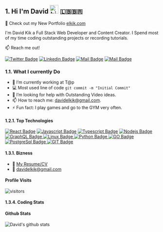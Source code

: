 ## 1. Hi I'm David <img src="https://user-images.githubusercontent.com/1303154/88677602-1635ba80-d120-11ea-84d8-d263ba5fc3c0.gif" width="28px" height="28px" alt="hi"> :lebanon::brazil:

🚀 Check out my New Portfolio [elkik.com](https://elkik.com) 

I'm David Kik a Full Stack Web Developer and Content Creator. I Spend most of my time coding outstanding projects or recording tutorials.

:mailbox: Reach me out!

[![Twitter Badge](https://img.shields.io/badge/-@Davidelkik-1ca0f1?style=flat&labelColor=1ca0f1&logo=twitter&logoColor=white&link=https://twitter.com/Davidelkik)](https://twitter.com/Davidelkik) [![Linkedin Badge](https://img.shields.io/badge/-DavidKik-0e76a8?style=flat&labelColor=0e76a8&logo=linkedin&logoColor=white)](https://www.linkedin.com/in/david-kik-1390b338/) [![Mail Badge](https://img.shields.io/badge/-@DavidKik-e84393?style=flat&labelColor=e84393&logo=instagram&logoColor=white)](https://instagram.com/d.a.v.i.d___k.i.k) [![Mail Badge](https://img.shields.io/badge/-DavidelKik-c0392b?style=flat&labelColor=c0392b&logo=gmail&logoColor=white)](mailto:davidelkik@gmail.com)




<!-- TODO: Add last video link -->

### 1.1. What I currently Do

- 🔭 I’m currently working at T@p
- :computer: Most used line of code `git commit -m "Initial Commit"`
- 🤔 I’m looking for help with Outstanding Video ideas.
- 📫 How to reach me: davidelkik@gmail.com.
- ⚡ Fun fact: I play games and go to the GYM very often.

#### 1.2.1. Top Technologies

<!-- TODO: Make technologies links takes you to repositories -->

[ ![React Badge](https://img.shields.io/badge/-React-61DBFB?style=for-the-badge&labelColor=black&logo=react&logoColor=61DBFB)](#) [![Javascript Badge](https://img.shields.io/badge/-Javascript-F0DB4F?style=for-the-badge&labelColor=black&logo=javascript&logoColor=F0DB4F)](#) [![Typescript Badge](https://img.shields.io/badge/-Typescript-007acc?style=for-the-badge&labelColor=black&logo=typescript&logoColor=007acc)](#) [![Nodejs Badge](https://img.shields.io/badge/-Nodejs-3C873A?style=for-the-badge&labelColor=black&logo=node.js&logoColor=3C873A)](#) [![GraphQL Badge](https://img.shields.io/badge/-GraphQl-e535ab?style=for-the-badge&labelColor=black&logo=node.js&logoColor=e535ab)](#)[ ![Linux Badge](https://img.shields.io/badge/-Linux-0047AB?style=for-the-badge&labelColor=black&logo=Linux&logoColor=4D4DFF)](#)[ ![Python Badge](https://img.shields.io/badge/-Python-FFFF00?style=for-the-badge&labelColor=black&logo=python&logoColor=FFFF00)](#)[ ![GO Badge](https://img.shields.io/badge/-GO-FFFFFF?style=for-the-badge&labelColor=black&logo=go&logoColor=FFFFFF)](#)[ ![PostgreSql Badge](https://img.shields.io/badge/-PostgreSql-000080?style=for-the-badge&labelColor=black&logo=postgresql&logoColor=FFFFFF)](#)[ ![GIT Badge](https://img.shields.io/badge/-git-000000?style=for-the-badge&labelColor=black&logo=git&logoColor=FFFFFF)](#)

#### 1.3.1. Bizness
- :paperclip: [My Resume/CV](https://github.com/ipenywis/ipenywis/blob/master/resumes/resume%20v1.0.pdf)
- :email: davidelkik@gmail.com

#### Profile Visits 

![visitors](https://visitor-badge.glitch.me/badge?page_id=KIKDAVID.KIKDAVID&left_color=green&right_color=red)

#### 1.3.4. Coding Stats

<!--START_SECTION:waka-->
<!--END_SECTION:waka-->


#### Github Stats

![David's github stats](https://github-readme-stats.vercel.app/api?username=KIKDAVID&count_private=true&theme=cobalt&hide=contribs,prs)



</details>


[reactplaylist]: https://www.youtube.com/watch?v=KxXXEL-k47Y&list=PLvXDmnBbOF7RnYiZvDwl2Pzcs2kfi10wd
[vscodetutorial]: https://www.youtube.com/watch?v=Bkie2ai8qeE&t=8s
[htmltutorial]: https://www.youtube.com/watch?v=VK6MXVxOsws&t=27s
[javascripttutorial]: https://www.youtube.com/watch?v=D-LHKvmX37E
